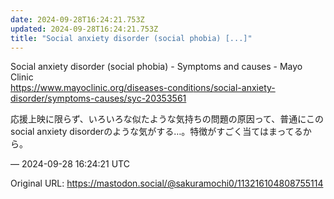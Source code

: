 ```yaml
---
date: 2024-09-28T16:24:21.753Z
updated: 2024-09-28T16:24:21.753Z
title: "Social anxiety disorder (social phobia) [...]"
---
```


<p>Social anxiety disorder (social phobia) - Symptoms and causes - Mayo Clinic<br /><a href="https://www.mayoclinic.org/diseases-conditions/social-anxiety-disorder/symptoms-causes/syc-20353561" target="_blank" rel="nofollow noopener" translate="no"><span class="invisible">https://www.</span><span class="ellipsis">mayoclinic.org/diseases-condit</span><span class="invisible">ions/social-anxiety-disorder/symptoms-causes/syc-20353561</span></a></p><p>応援上映に限らず、いろいろな似たような気持ちの問題の原因って、普通にこのsocial anxiety disorderのような気がする…。特徴がすごく当てはまってるから。</p>

&mdash; 2024-09-28 16:24:21 UTC

Original URL: https://mastodon.social/@sakuramochi0/113216104808755114
